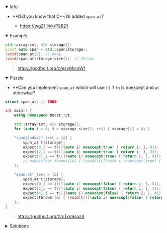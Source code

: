<details open><summary>Info</summary><p>

* **Did you know that C++26 added `span.at`?

  * https://wg21.link/P2821

</p></details><details open><summary>Example</summary><p>

```cpp
std::array<int, 42> storage{};
const auto span = std::span(storage);
(void)span.at(0); // okay
(void)span.at(storage.size()); // throws
```

> https://godbolt.org/z/ezvMvraW1

</p></details><details open><summary>Puzzle</summary><p>

* **Can you implement `span_at` which will use `[]` if `fn` is noexcept and `at` otherwise?

```cpp
struct span_at; // TODO

int main() {
    using namespace boost::ut;

    std::array<int, 42> storage{};
    for (auto i = 0; i < storage.size(); ++i) { storage[i] = i; }

    "span[index]"_test = [&] {
        span_at t{storage};
        expect(0_i == t([](auto i) noexcept(true) { return i; }, 0));
        expect(2_i == t([](auto i) noexcept(true) { return i; }, 2));
        expect(41_i == t([](auto i) noexcept(true) { return i; }, 41));
        // expect(not throws([&] { (void)t([](auto i) noexcept(true) { return i; }, 42); }));
    };

    "span.at"_test = [&] {
        span_at t{storage};
        expect(0_i == t([](auto i) noexcept(false) { return i; }, 0));
        expect(2_i == t([](auto i) noexcept(false) { return i; }, 2));
        expect(41_i == t([](auto i) noexcept(false) { return i; }, 41));
        expect(throws([&] { (void)t([](auto i) noexcept(false) { return i; }, 42); }));
    };
}
```

> https://godbolt.org/z/oTxo9aaz4

</p></details>

</p></details><details><summary>Solutions</summary><p>

```cpp
struct span_at {
  constexpr explicit span_at(std::span<const int> span) : span_{span} { }

  [[nodiscard]] constexpr auto operator()(auto&& fn, auto index) {
    if constexpr(noexcept(fn(span_[index]))) {
      return fn(span_[index]);
    } else {
      return fn(span_.at(index));
    }
  }

 private:
  std::span<const int> span_{};
};
```

> https://godbolt.org/z/hcnWjWodM

</p></details>
